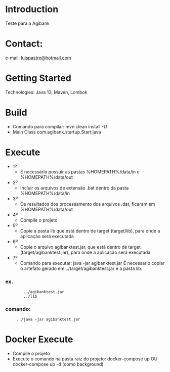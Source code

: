 # Introduction 
Teste para a Agibank

# Contact:
 e-mail: luispastre@hotmail.com
 
# Getting Started
Technologies: Java 13, Maven, Lombok


# Build
* Comando para compilar: mvn clean install -U
* Main Class
 	com.agibank.startup.Start.java

# Execute
* 1º
	- É necessário possuir as pastas %HOMEPATH%/data/in e %HOMEPATH%/data/out
* 2º
	- Incluir os arquivos de extensão .bat dentro da pasta %HOMEPATH%/data/in
* 3º
	- Os resultados dos processamento dos arquivos .dat, ficaram em %HOMEPATH%/data/out   
* 4º
	- Compile o projeto
* 5º	
	- Copie a pasta lib que está dentro de target (target/lib), para onde a aplicação será executada 
* 6º 	
    - Copie o arquivo agibanktest.jar, que está dentro de target (target/agibanktest.jar), para onde a aplicação será executada 
* 7º	
	- Comando para executar: java -jar agibanktest.jar
		É necessario copiar o artefato gerado em ../target/agibanktest.jar e a pasta lib.

###		ex.
			../agibanktest.jar
			../lib
###     comando:			
         ../java -jar agibanktest.jar

# Docker Execute
* Compile o projeto
* Execute o comando na pasta raiz do projeto: docker-compose up OU docker-compose up -d (como background)  
